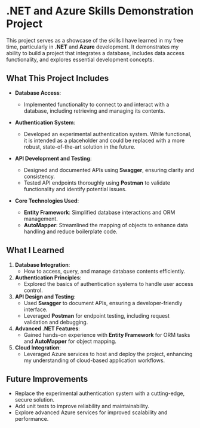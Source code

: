 # **.NET and Azure Skills Demonstration Project**

This project serves as a showcase of the skills I have learned in my free time, particularly in **.NET** and **Azure** development. It demonstrates my ability to build a project that integrates a database, includes data access functionality, and explores essential development concepts.

## **What This Project Includes**
- **Database Access**:
  - Implemented functionality to connect to and interact with a database, including retrieving and managing its contents.

- **Authentication System**:
  - Developed an experimental authentication system. While functional, it is intended as a placeholder and could be replaced with a more robust, state-of-the-art solution in the future.

- **API Development and Testing**:
  - Designed and documented APIs using **Swagger**, ensuring clarity and consistency.
  - Tested API endpoints thoroughly using **Postman** to validate functionality and identify potential issues.

- **Core Technologies Used**:
  - **Entity Framework**: Simplified database interactions and ORM management.
  - **AutoMapper**: Streamlined the mapping of objects to enhance data handling and reduce boilerplate code.

## **What I Learned**
1. **Database Integration**:
   - How to access, query, and manage database contents efficiently.
2. **Authentication Principles**:
   - Explored the basics of authentication systems to handle user access control.
3. **API Design and Testing**:
   - Used **Swagger** to document APIs, ensuring a developer-friendly interface.
   - Leveraged **Postman** for endpoint testing, including request validation and debugging.
4. **Advanced .NET Features**:
   - Gained hands-on experience with **Entity Framework** for ORM tasks and **AutoMapper** for object mapping.
5. **Cloud Integration**:
   - Leveraged Azure services to host and deploy the project, enhancing my understanding of cloud-based application workflows.

## **Future Improvements**
- Replace the experimental authentication system with a cutting-edge, secure solution.
- Add unit tests to improve reliability and maintainability.
- Explore advanced Azure services for improved scalability and performance.
